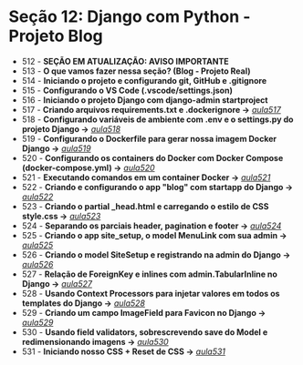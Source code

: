 # Seção 12: Django com Python - Projeto Blog

- 512 - **SEÇÃO EM ATUALIZAÇÃO: AVISO IMPORTANTE**
- 513 - **O que vamos fazer nessa seção? (Blog - Projeto Real)**
- 514 - **Iniciando o projeto e configurando git, GitHub e .gitignore**
- 515 - **Configurando o VS Code (.vscode/settings.json)**
- 516 - **Iniciando o projeto Django com django-admin startproject**
- 517 - **Criando arquivos requirements.txt e .dockerignore ->** *[aula517](./)*
- 518 - **Configurando variáveis de ambiente com .env e o settings.py do projeto Django ->** *[aula518](./)*
- 519 - **Configurando o Dockerfile para gerar nossa imagem Docker Django ->** *[aula519](./Dockerfile)*
- 520 - **Configurando os containers do Docker com Docker Compose (docker-compose.yml) ->** *[aula520](./docker-compose.yml)*
- 521 - **Executando comandos em um container Docker ->** *[aula521](./commands.md)*
- 522 - **Criando e configurando o app "blog" com startapp do Django ->** *[aula522](./djangoapp/blog/)*
- 523 - **Criando o partial _head.html e carregando o estilo de CSS style.css ->** *[aula523](./djangoapp/blog/templates/blog/partials/_head.html)*
- 524 - **Separando os parciais header, pagination e footer ->** *[aula524](./djangoapp/blog/templates/blog/partials/)*
- 525 - **Criando o app site_setup, o model MenuLink com sua admin ->** *[aula525](./djangoapp/site_setup/)*
- 526 - **Criando o model SiteSetup e registrando na admin do Django ->** *[aula526](./djangoapp/site_setup/)*
- 527 - **Relação de ForeignKey e inlines com admin.TabularInline no Django ->** *[aula527](./djangoapp/site_setup/)*
- 528 - **Usando Context Processors para injetar valores em todos os templates do Django ->** *[aula528](./djangoapp/site_setup/context_processors.py)*
- 529 - **Criando um campo ImageField para Favicon no Django ->** *[aula529](./djangoapp/site_setup/)*
- 530 - **Usando field validators, sobrescrevendo save do Model e redimensionando imagens ->** *[aula530](./djangoapp/utils/)*
- 531 - **Iniciando nosso CSS + Reset de CSS ->** *[aula531](./djangoapp/blog/static/)*